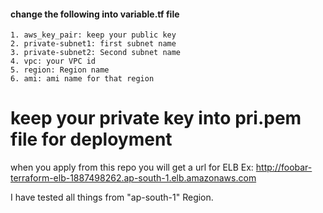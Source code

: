 #### change the following into variable.tf file
	1. aws_key_pair: keep your public key
	2. private-subnet1: first subnet name
	3. private-subnet2: Second subnet name
	4. vpc: your VPC id
	5. region: Region name 
	6. ami: ami name for that region

# keep your private key into pri.pem file for deployment

when you apply from this repo you will get a url for ELB 
Ex: http://foobar-terraform-elb-1887498262.ap-south-1.elb.amazonaws.com

I have tested all things from "ap-south-1" Region.

